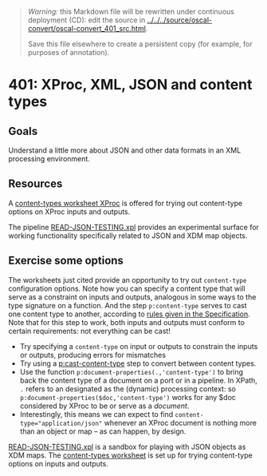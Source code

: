 

> *Warning:* this Markdown file will be rewritten under continuous deployment (CD): edit the source in [../../../source/oscal-convert/oscal-convert_401_src.html](../../../source/oscal-convert/oscal-convert_401_src.html).
> 
> Save this file elsewhere to create a persistent copy (for example, for purposes of annotation).

# 401: XProc, XML, JSON and content types

## Goals

Understand a little more about JSON and other data formats in an XML processing environment.

## Resources

A [content-types worksheet XProc](../../worksheets/CONTENT-TYPE_worksheet.xpl) is offered for trying out content-type options on XProc inputs and outputs.

The pipeline [READ-JSON-TESTING.xpl](../../worksheets/READ-JSON-TESTING.xpl) provides an experimental surface for working functionality specifically related to JSON and XDM map objects.

## Exercise some options

The worksheets just cited provide an opportunity to try out `content-type` configuration options. Note how you can specify a content type that will serve as a constraint on inputs and outputs, analogous in some ways to the type signature on a function. And the step `p:content-type` serves to cast one content type to another, according to [rules                given in the Specification](https://spec.xproc.org/3.0/steps/#c.cast-content-type). Note that for this step to work, both inputs and outputs must conform to certain requirements: not everything can be cast!

* Try specifying a `content-type` on input or outputs to constrain the inputs or outputs, producing errors for mismatches
* Try using a [p:cast-content-type](https://spec.xproc.org/3.0/steps/#c.cast-content-type) step to convert between content types.
* Use the function `p:document-properties(.,'content-type')` to bring back the content type of a document on a port or in a pipeline. In XPath, `.` refers to an designated as the (dynamic) processing context: so `p:document-properties($doc,'content-type')` works for any $doc considered by XProc to be or serve as a *document*.
* Interestingly, this means we can expect to find `content-type="application/json"` whenever an XProc document is nothing more than an object or map – as can happen, by design.

[READ-JSON-TESTING.xpl](../../worksheets/READ-JSON-TESTING.xpl) is a sandbox for playing with JSON objects as XDM maps. The [content-types                worksheet](../../worksheets/CONTENT-TYPE_worksheet.xpl) is set up for trying content-type options on inputs and outputs.
